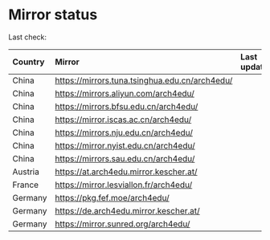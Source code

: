 <script src="./time.js"></script>
# Mirror status
Last check: <script type="text/javascript">localize(1699485428.4025798);</script>

|Country|Mirror|Last update|
|:------|:-----|:----------|
|China|https://mirrors.tuna.tsinghua.edu.cn/arch4edu/|<script type="text/javascript">localize(1699468389);</script>|
|China|https://mirrors.aliyun.com/arch4edu/|<script type="text/javascript">localize(1699425498);</script>|
|China|https://mirrors.bfsu.edu.cn/arch4edu/|<script type="text/javascript">localize(1699468389);</script>|
|China|https://mirror.iscas.ac.cn/arch4edu/|<script type="text/javascript">localize(1699425498);</script>|
|China|https://mirrors.nju.edu.cn/arch4edu/|<script type="text/javascript">localize(1699381797);</script>|
|China|https://mirror.nyist.edu.cn/arch4edu/|<script type="text/javascript">localize(1699468389);</script>|
|China|https://mirrors.sau.edu.cn/arch4edu/|<script type="text/javascript">localize(1699468389);</script>|
|Austria|https://at.arch4edu.mirror.kescher.at/|<script type="text/javascript">localize(1699468389);</script>|
|France|https://mirror.lesviallon.fr/arch4edu/|<script type="text/javascript">localize(1699468389);</script>|
|Germany|https://pkg.fef.moe/arch4edu/|<script type="text/javascript">localize(1699468389);</script>|
|Germany|https://de.arch4edu.mirror.kescher.at/|<script type="text/javascript">localize(1699468389);</script>|
|Germany|https://mirror.sunred.org/arch4edu/|<script type="text/javascript">localize(1699468389);</script>|

<script src="./tablefilter/tablefilter.js"></script>
<script src="./table.js"></script>